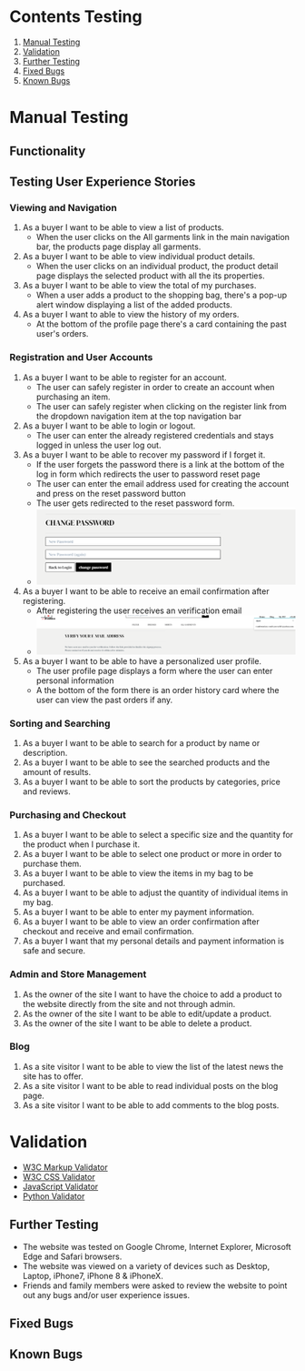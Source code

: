 # Contents Testing
1. [Manual Testing](#manual-testing)
1. [Validation](#validation)
1. [Further Testing](#further-testing)
1. [Fixed Bugs](#fixed-bugs)
1. [Known Bugs](#known-bugs)

# Manual Testing
## Functionality
## Testing User Experience Stories
### Viewing and Navigation
1. As a buyer I want to be able to view a list of products.
    -   When the user clicks on the All garments link in the main navigation bar, the products page display all garments.
1. As a buyer I want to be able to view individual product details.
    -   When the user clicks on an individual product, the product detail page displays the selected product with all the its properties.
1. As a buyer I want to be able to view the total of my purchases.
    -   When a user adds a product to the shopping bag, there's a pop-up alert window displaying a list of the added products.
1. As a buyer I want to able to view the history of my orders.
    -   At the bottom of the profile page there's a card containing the past user's orders.
### Registration and User Accounts
1. As a buyer I want to be able to register for an account.
    -   The user can safely register in order to create an account when purchasing an item.
    -   The user can safely register when clicking on the register link from the dropdown navigation item at the top navigation bar
1. As a buyer I want to be able to login or logout.
    -   The user can enter the already registered credentials and stays logged in unless the user log out.
1. As a buyer I want to be able to recover my password if I forget it.
    -   If the user forgets the password there is a link at the bottom of the log in form which redirects the user to password reset page
    -   The user can enter the email address used for creating the account and press on the reset password button
    -   The user gets redirected to the reset password form.
    -   ![Testing Password](static/testing/testing-password.png)
1. As a buyer I want to be able to receive an email confirmation after registering.
    -   After registering the user receives an verification email
    -   ![Registration Confirmation](static/testing/registration.png)
1. As a buyer I want to be able to have a personalized user profile.
    -   The user profile page displays a form where the user can enter personal information
    -   A the bottom of the form there is an order history card where the user can view the past orders if any.
### Sorting and Searching
1. As a buyer I want to be able to search for a product by name or description.
1. As a buyer I want to be able to see the searched products and the amount of results.
1. As a buyer I want to be able to sort the products by categories, price and reviews.
### Purchasing and Checkout
1. As a buyer I want to be able to select a specific size and the quantity for the product when I purchase it.
1. As a buyer I want to be able to select one product or more in order to purchase them.
1. As a buyer I want to be able to view the items in my bag to be purchased.
1. As a buyer I want to be able to adjust the quantity of individual items in my bag.
1. As a buyer I want to be able to enter my payment information.
1. As a buyer I want to be able to view an order confirmation after checkout and receive and email confirmation.
1. As a buyer I want that my personal details and payment information is safe and secure.
### Admin and Store Management
1. As the owner of the site I want to have the choice to add a product to the website directly from the site and not through admin.
1. As the owner of the site I want to be able to edit/update a product.
1. As the owner of the site I want to be able to delete a product.
### Blog 
1. As a site visitor I want to be able to view the list of the latest news the site has to offer.
1. As a site visitor I want to be able to read individual posts on the blog page.
1. As a site visitor I want to be able to add comments to the blog posts.

# Validation
-   [W3C Markup Validator](https://validator.w3.org/) 
-   [W3C CSS Validator](https://jigsaw.w3.org/css-validator/) 
-   [JavaScript Validator](https://jshint.com/) 
-   [Python Validator](http://pep8online.com/) 
## Further Testing
-   The website was tested on Google Chrome, Internet Explorer, Microsoft Edge and Safari browsers.
-   The website was viewed on a variety of devices such as Desktop, Laptop, iPhone7, iPhone 8 & iPhoneX.
-   Friends and family members were asked to review the website to point out any bugs and/or user experience issues.
## Fixed Bugs
## Known Bugs